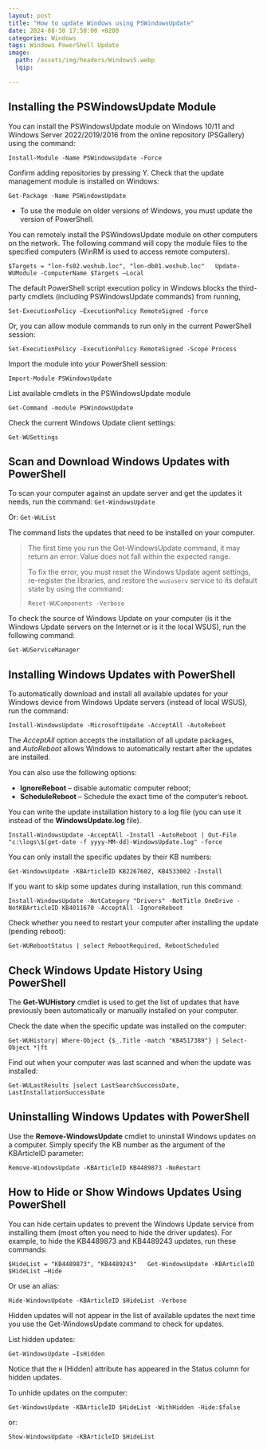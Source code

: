 ```yaml
---
layout: post
title: "How to update Windows using PSWindowsUpdate"
date: 2024-08-30 17:50:00 +0200
categories: Windows
tags: Windows PowerShell Update
image:
  path: /assets/img/headers/Windows5.webp
  lqip: 

---
```


## Installing the PSWindowsUpdate Module

You can install the PSWindowsUpdate module on Windows 10/11 and Windows Server 2022/2019/2016 from the online repository (PSGallery) using the command:

`Install-Module -Name PSWindowsUpdate -Force`

Confirm adding repositories by pressing Y. Check that the update management module is installed on Windows:

`Get-Package -Name PSWindowsUpdate`

- To use the module on older versions of Windows, you must update the version of PowerShell.

You can remotely install the PSWindowsUpdate module on other computers on the network. The following command will copy the module files to the specified computers (WinRM is used to access remote computers).

`$Targets = "lon-fs02.woshub.loc", "lon-db01.woshub.loc"   Update-WUModule -ComputerName $Targets –Local`

The default PowerShell script execution policy in Windows blocks the third-party cmdlets (including PSWindowsUpdate commands) from running,

`Set-ExecutionPolicy –ExecutionPolicy RemoteSigned -force`

Or, you can allow module commands to run only in the current PowerShell session:

`Set-ExecutionPolicy -ExecutionPolicy RemoteSigned -Scope Process`

Import the module into your PowerShell session:

`Import-Module PSWindowsUpdate`

List available cmdlets in the PSWindowsUpdate module

`Get-Command -module PSWindowsUpdate`

Check the current Windows Update client settings:

`Get-WUSettings`

## Scan and Download Windows Updates with PowerShell

To scan your computer against an update server and get the updates it needs, run the command:
`Get-WindowsUpdate`

Or:
`Get-WUList`

The command lists the updates that need to be installed on your computer.

>The first time you run the Get-WindowsUpdate command, it may return an error:
>Value does not fall within the expected range.
>
>To fix the error, you must reset the Windows Update agent settings, re-register the libraries, and restore the `wususerv` service to its default state by using the command:
>
>`Reset-WUComponents -Verbose`

To check the source of Windows Update on your computer (is it the Windows Update servers on the Internet or is it the local WSUS), run the following command:

`Get-WUServiceManager`

## Installing Windows Updates with PowerShell

To automatically download and install all available updates for your Windows device from Windows Update servers (instead of local WSUS), run the command:

`Install-WindowsUpdate -MicrosoftUpdate -AcceptAll -AutoReboot`

The _AcceptAll_ option accepts the installation of all update packages, and _AutoReboot_ allows Windows to automatically restart after the updates are installed.

You can also use the following options:

- **IgnoreReboot** – disable automatic computer reboot;
- **ScheduleReboot** – Schedule the exact time of the computer’s reboot.

You can write the update installation history to a log file (you can use it instead of the **WindowsUpdate.log** file).

`Install-WindowsUpdate -AcceptAll -Install -AutoReboot | Out-File "c:\logs\$(get-date -f yyyy-MM-dd)-WindowsUpdate.log" -force`

You can only install the specific updates by their KB numbers:

`Get-WindowsUpdate -KBArticleID KB2267602, KB4533002 -Install`

If you want to skip some updates during installation, run this command:

`Install-WindowsUpdate -NotCategory "Drivers" -NotTitle OneDrive -NotKBArticleID KB4011670 -AcceptAll -IgnoreReboot`

Check whether you need to restart your computer after installing the update (pending reboot):

`Get-WURebootStatus | select RebootRequired, RebootScheduled`

## Check Windows Update History Using PowerShell

The **Get-WUHistory** cmdlet is used to get the list of updates that have previously been automatically or manually installed on your computer.

Check the date when the specific update was installed on the computer:

`Get-WUHistory| Where-Object {$_.Title -match "KB4517389"} | Select-Object *|ft`

Find out when your computer was last scanned and when the update was installed:

`Get-WULastResults |select LastSearchSuccessDate, LastInstallationSuccessDate`

## Uninstalling Windows Updates with PowerShell

Use the **Remove-WindowsUpdate** cmdlet to uninstall Windows updates on a computer. Simply specify the KB number as the argument of the KBArticleID parameter:

`Remove-WindowsUpdate -KBArticleID KB4489873 -NoRestart`

## How to Hide or Show Windows Updates Using PowerShell

You can hide certain updates to prevent the Windows Update service from installing them (most often you need to hide the driver updates). For example, to hide the KB4489873 and KB4489243 updates, run these commands:

`$HideList = "KB4489873", "KB4489243"   Get-WindowsUpdate -KBArticleID $HideList –Hide`

Or use an alias:

`Hide-WindowsUpdate -KBArticleID $HideList -Verbose`

Hidden updates will not appear in the list of available updates the next time you use the Get-WindowsUpdate command to check for updates.

List hidden updates:

`Get-WindowsUpdate –IsHidden`

Notice that the `H` (Hidden) attribute has appeared in the Status column for hidden updates.

To unhide updates on the computer:

`Get-WindowsUpdate -KBArticleID $HideList -WithHidden -Hide:$false`

or:

`Show-WindowsUpdate -KBArticleID $HideList`

